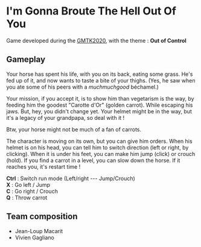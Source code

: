 # I'm Gonna Broute The Hell Out Of You

Game developed during the [GMTK2020](https://itch.io/jam/gmtk-2020), with the theme : **Out of Control**

## Gameplay

Your horse has spent his life, with you on its back, eating some grass. He's fed up of it, and now wants to taste a bite of your thighs. (Yes, he saw when you ate some of his peers with a *muchmuchgood* béchamel.)

Your mission, if you accept it, is to show him than vegetarism is the way, by feeding him the goodest "Carotte d'Or" (golden carrot). While escaping his jaws. But, hey, you didn't change yet. Your helmet might be in the way, but it's a legacy of your grandpapa, so deal with it !

Btw, your horse might not be much of a fan of carrots.


The character is moving on its own, but you can give him orders. When his helmet is on his head, you can tell him to switch direction (left or right, by clicking). When it is under his feet, you can make him jump (click) or crouch (hold). If you find a carrot in a level, you can slow down the horse. If it reaches you, it's restart time !

**Ctrl** : Switch run mode (Left/right --- Jump/Crouch)  
**X** : Go left / Jump  
**C** : Go right / Crouch  
**Q** : Throw carrot  

## Team composition
- Jean-Loup Macarit
- Vivien Gagliano
